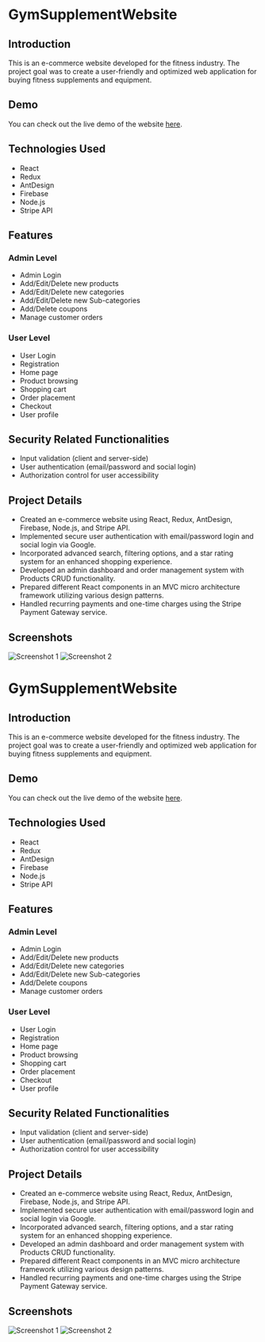# GymSupplementWebsite

## Introduction
This is an e-commerce website developed for the fitness industry. The project goal was to create a user-friendly and optimized web application for buying fitness supplements and equipment.

## Demo
You can check out the live demo of the website [here](https://fitnessdestination.netlify.app/).

## Technologies Used
- React
- Redux
- AntDesign
- Firebase
- Node.js
- Stripe API

## Features

### Admin Level
- Admin Login
- Add/Edit/Delete new products
- Add/Edit/Delete new categories
- Add/Edit/Delete new Sub-categories
- Add/Delete coupons
- Manage customer orders

### User Level
- User Login
- Registration
- Home page
- Product browsing
- Shopping cart
- Order placement
- Checkout
- User profile

## Security Related Functionalities
- Input validation (client and server-side)
- User authentication (email/password and social login)
- Authorization control for user accessibility

## Project Details
- Created an e-commerce website using React, Redux, AntDesign, Firebase, Node.js, and Stripe API.
- Implemented secure user authentication with email/password login and social login via Google.
- Incorporated advanced search, filtering options, and a star rating system for an enhanced shopping experience.
- Developed an admin dashboard and order management system with Products CRUD functionality.
- Prepared different React components in an MVC micro architecture framework utilizing various design patterns.
- Handled recurring payments and one-time charges using the Stripe Payment Gateway service.

## Screenshots
![Screenshot 1](/path/to/screenshot1.png)
![Screenshot 2](/path/to/screenshot2.png)
# GymSupplementWebsite

## Introduction
This is an e-commerce website developed for the fitness industry. The project goal was to create a user-friendly and optimized web application for buying fitness supplements and equipment.

## Demo
You can check out the live demo of the website [here](https://fitnessdestination.netlify.app/).

## Technologies Used
- React
- Redux
- AntDesign
- Firebase
- Node.js
- Stripe API

## Features

### Admin Level
- Admin Login
- Add/Edit/Delete new products
- Add/Edit/Delete new categories
- Add/Edit/Delete new Sub-categories
- Add/Delete coupons
- Manage customer orders

### User Level
- User Login
- Registration
- Home page
- Product browsing
- Shopping cart
- Order placement
- Checkout
- User profile

## Security Related Functionalities
- Input validation (client and server-side)
- User authentication (email/password and social login)
- Authorization control for user accessibility

## Project Details
- Created an e-commerce website using React, Redux, AntDesign, Firebase, Node.js, and Stripe API.
- Implemented secure user authentication with email/password login and social login via Google.
- Incorporated advanced search, filtering options, and a star rating system for an enhanced shopping experience.
- Developed an admin dashboard and order management system with Products CRUD functionality.
- Prepared different React components in an MVC micro architecture framework utilizing various design patterns.
- Handled recurring payments and one-time charges using the Stripe Payment Gateway service.

## Screenshots
![Screenshot 1](/path/to/screenshot1.png)
![Screenshot 2](/path/to/screenshot2.png)
